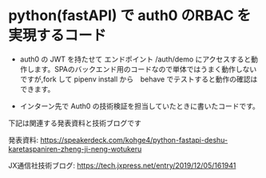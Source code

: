 # python(fastAPI) で auth0 のRBAC を実現するコード

- auth0 の JWT を持たせて エンドポイント /auth/demo にアクセスすると動作します。SPAのバックエンド用のコードなので単体ではうまく動作しないですが,fork して pipenv install から　behave でテストすると動作の確認はできます。

- インターン先で Auth0 の技術検証を担当していたときに書いたコードです。

下記は関連する発表資料と技術ブログです

発表資料: https://speakerdeck.com/kohge4/python-fastapi-deshu-karetaspaniren-zheng-ji-neng-wotukeru

JX通信社技術ブログ: https://tech.jxpress.net/entry/2019/12/05/161941

